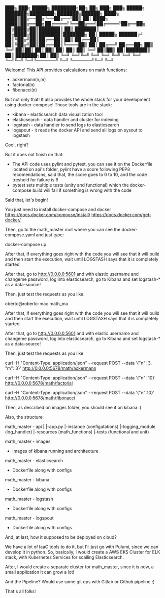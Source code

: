 <tittle>
███╗   ███╗ █████╗ ████████╗██╗  ██╗    ███╗   ███╗ █████╗ ███████╗████████╗███████╗██████╗ 
████╗ ████║██╔══██╗╚══██╔══╝██║  ██║    ████╗ ████║██╔══██╗██╔════╝╚══██╔══╝██╔════╝██╔══██╗
██╔████╔██║███████║   ██║   ███████║    ██╔████╔██║███████║███████╗   ██║   █████╗  ██████╔╝
██║╚██╔╝██║██╔══██║   ██║   ██╔══██║    ██║╚██╔╝██║██╔══██║╚════██║   ██║   ██╔══╝  ██╔══██╗
██║ ╚═╝ ██║██║  ██║   ██║   ██║  ██║    ██║ ╚═╝ ██║██║  ██║███████║   ██║   ███████╗██║  ██║
╚═╝     ╚═╝╚═╝  ╚═╝   ╚═╝   ╚═╝  ╚═╝    ╚═╝     ╚═╝╚═╝  ╚═╝╚══════╝   ╚═╝   ╚══════╝╚═╝  ╚═╝
</tittle>                                                                                           

Welcome! This API provides calculations on math functions:

- ackermann(n,m)
- factorial(n)
- fibonacci(n)

But not only that! It also provides the whole stack for your development using docker-compose! Those tools are in the stack:

- kibana - elasticsearch data visualization tool
- elasticsearch - data handler and cluster for indexing
- logstash - data handler to send logs to elasticsearch
- logspout - it reads the docker API and send all logs on sysout to logstash

Cool, right? 

But it does not finish on that:

- The API code uses pylint and pytest, you can see it on the Dockerfile located on api's folder, pylint have a score following PEP8
recomendations, said that, the score goes to 0 to 10, and the code treshold for failure is 9
- pytest sets multiple tests (unity and functional) which the docker-compose build will fail if something is wrong with the code

Said that, let's begin!

You just need to install docker-compose and docker https://docs.docker.com/compose/install/ https://docs.docker.com/get-docker/

Then, go to the math_master root where you can see the docker-compose.yaml and just type:

docker-compose up

After that, if everything goes right with the code you will see that it will build and then start the execution, wait until LOGSTASH
says that it is completely started

After that, go to http://0.0.0.0:5601 and with elastic username and changeme password, log into elasticsearch, go to Kibana and set logstash-* as a data-source!

Then, just test the requests as you like:

oberto@roberto-mac math_ma

After that, if everything goes right with the code you will see that it will build and then start the execution, wait until LOGSTASH
says that it is completely started

After that, go to http://0.0.0.0:5601 and with elastic username and changeme password, log into elasticsearch, go to Kibana and set logstash-* as a data-source!

Then, just test the requests as you like:

curl -H "Content-Type: application/json" --request POST --data '{"n": 3, "m": 3}' http://0.0.0.0:5678/math/ackermann

curl -H "Content-Type: application/json" --request POST --data '{"n": 10}' http://0.0.0.0:5678/math/factorial

curl -H "Content-Type: application/json" --request POST --data '{"n":10}' http://0.0.0.0:5678/math/fibonacci

Then, as described on images folder, you should see it on kibana :)

Also, the structure:

math_master - api
|
|-app.py
|-instance (configutations)
|-logging_module (log_handler)
|-resources (math_functions)
|-tests (functional and unit)

math_master - images
- images of kibana running and architecture

math_master - elasticsearch
- Dockerfile along with configs

math_master - kibana
- Dockerfile along with configs

math_master - logstash
- Dockerfile along with configs

math_master - logspout
- Dockerfile along with configs


And, at last, how it supposed to be deployed on cloud?

We have a lot of IaaC tools to do it, but I'll just go with Pulumi, since we can develop it in python. So, basically, I would create a AWS EKS Cluster for ELK stack, with Kubernetes Services for scalling Elasticsearch.

After, I would create a separate cluster for math_master, since it is now, a small application it can grow a lot! 

And the Pipeline? Would use some git ops with Gitlab or Github pipeline :)

That's all folks!
